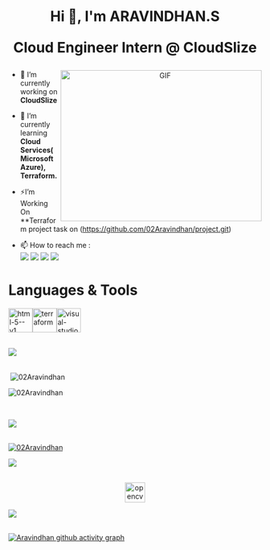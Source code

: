  <h1 align="center">                
  Hi  👋,   I'm   ARAVINDHAN.S

	
   Cloud Engineer Intern @ CloudSlize
  </h1>

    

 

  <a target="_blank" align="center">
  <img align="right" top="500" height="300" width="400" alt="GIF" src="https://media.giphy.com/media/SWoSkN6DxTszqIKEqv/giphy.gif">
</a>
   
   
   
   
  - 🔭 I’m currently working on **CloudSlize**
 
   - 🌱 I’m currently learning **Cloud Services(Microsoft Azure), Terraform.**
 

   - ⚡I’m Working On **Terraform project task on (https://github.com/02Aravindhan/project.git)

   - 📫 How to reach me :
<br/> <a href="mailto:aravindhans121@gmail.com"><img src="https://img.shields.io/badge/Gmail-333333?style=for-the-badge&logo=gmail&logoColor=red" /></a> [<img src="https://img.shields.io/badge/LinkedIn-0077B5?style=for-the-badge&logo=linkedin&logoColor=white" />](https://www.linkedin.com/in/aravindhan-s-530731301) [<img src="https://img.shields.io/badge/GitHub-100000?style=for-the-badge&logo=github&logoColor=white" />](https://github.com/02Aravindhan/)  <a href="mailto:aravid@cloudslize.com"><img src="https://img.shields.io/badge/Microsoft_Outlook-0078D4?style=for-the-badge&logo=microsoft-outlook&logoColor=white" /></a>


# Languages & Tools</br>
<img width="48" height="48" src="https://img.icons8.com/color/48/html-5--v1.png" alt="html-5--v1"/><img width="48" height="48" src="https://img.icons8.com/color/48/terraform.png" alt="terraform"/><img width="48" height="48" src="https://img.icons8.com/fluency/48/visual-studio-code-2019.png" alt="visual-studio-code-2019"/>
</br></br>

   <img src="https://user-images.githubusercontent.com/73097560/115834477-dbab4500-a447-11eb-908a-139a6edaec5c.gif"><br><br>
 
 

       
 
   <p>&nbsp;<img align="center" src="https://github-readme-stats.vercel.app/api?username=02Aravindhan&show_icons=true&locale=en" alt="02Aravindhan" /></p>

   <p><img align="center" src="https://github-readme-streak-stats.herokuapp.com/?user=0Aravindhan&" alt="02Aravindhan" /></p>

<br>
</p>



<img src="https://user-images.githubusercontent.com/73097560/115834477-dbab4500-a447-11eb-908a-139a6edaec5c.gif"><br><br>



<p align="left"> <a href="https://github.com/ryo-ma/github-profile-trophy"><img src="https://github-profile-trophy.vercel.app/?username=02Aravindhan" alt="02Aravindhan" /></a> </p>

<img src="https://user-images.githubusercontent.com/73097560/115834477-dbab4500-a447-11eb-908a-139a6edaec5c.gif"><br><br>

 
  <div align="center"> 	
	<a href="https://opencv.org/" target="_blank" rel="noreferrer"> <img src="https://www.vectorlogo.zone/logos/opencv/opencv-icon.svg" alt="opencv" 
    width="40" height="40"/> </a>
	
</div>	

</td></tr></table> 

<img src="https://user-images.githubusercontent.com/73097560/115834477-dbab4500-a447-11eb-908a-139a6edaec5c.gif"><br><br>

[![Aravindhan github activity graph](https://github-readme-activity-graph.vercel.app/graph?username=02Aravindhan&bg_color=000000&color=ffffff&line=51f565&point=ffffff&area=true&hide_border=true)](https://ashutosh00710.github.io/github-readme-activity-graph/?)






  
   
   
